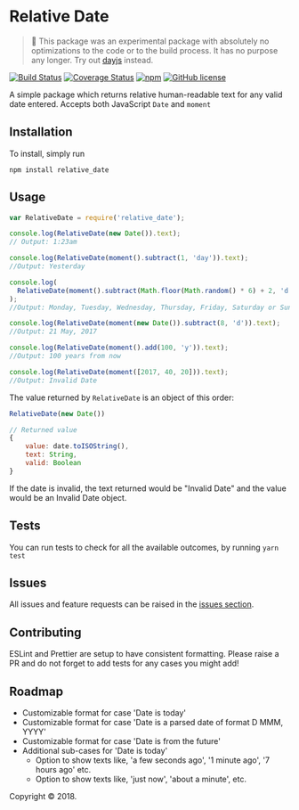 # Relative Date

> 🚨 This package was an experimental package with absolutely no optimizations to the code or to the build process. It has no purpose any longer. Try out [dayjs](https://github.com/iamkun/dayjs) instead.

[![Build Status](https://travis-ci.org/samrith-s/relative_date.svg?branch=master)][build]
[![Coverage Status](https://coveralls.io/repos/github/samrith-s/relative_date/badge.svg)][coverage]
[![npm](https://img.shields.io/npm/v/relative_date.svg)][npm]
[![GitHub license](https://img.shields.io/github/license/samrith-s/sticky-react-table.svg)][license]

A simple package which returns relative human-readable text for any valid date entered. Accepts both JavaScript `Date` and `moment` 

## Installation

To install, simply run

```
npm install relative_date
```

## Usage

```javascript
var RelativeDate = require('relative_date');

console.log(RelativeDate(new Date()).text);
// Output: 1:23am

console.log(RelativeDate(moment().subtract(1, 'day')).text);
//Output: Yesterday

console.log(
  RelativeDate(moment().subtract(Math.floor(Math.random() * 6) + 2, 'd')).text
);
//Output: Monday, Tuesday, Wednesday, Thursday, Friday, Saturday or Sunday

console.log(RelativeDate(moment(new Date()).subtract(8, 'd')).text);
//Output: 21 May, 2017

console.log(RelativeDate(moment().add(100, 'y')).text);
//Output: 100 years from now

console.log(RelativeDate(moment([2017, 40, 20])).text);
//Output: Invalid Date
```

The value returned by `RelativeDate` is an object of this order:

```javascript
RelativeDate(new Date())

// Returned value
{
    value: date.toISOString(),
    text: String,
    valid: Boolean
}
```

If the date is invalid, the text returned would be "Invalid Date" and the value would be an Invalid Date object.

## Tests

You can run tests to check for all the available outcomes, by running `yarn test`

## Issues

All issues and feature requests can be raised in the [issues section](https://github.com/samrith-s/relative_date/issues).

## Contributing

ESLint and Prettier are setup to have consistent formatting. Please raise a PR and do not forget to add tests for any cases you might add!

## Roadmap

- Customizable format for case 'Date is today'
- Customizable format for case 'Date is a parsed date of format D MMM, YYYY'
- Customizable format for case 'Date is from the future'
- Additional sub-cases for 'Date is today'
  - Option to show texts like, 'a few seconds ago', '1 minute ago', '7 hours ago' etc.
  - Option to show texts like, 'just now', 'about a minute', etc.

Copyright &copy; 2018.

[build]: https://travis-ci.org/samrith-s/relative_date
[coverage]: https://coveralls.io/github/samrith-s/relative_date
[npm]: https://www.npmjs.com/package/relative_date
[license]: https://github.com/samrith-s/relative_date/blob/master/LICENSE
